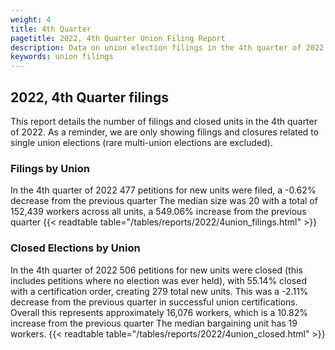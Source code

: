 ```yaml
---
weight: 4
title: 4th Quarter
pagetitle: 2022, 4th Quarter Union Filing Report
description: Data on union election filings in the 4th quarter of 2022
keywords: union filings
---
```


## 2022, 4th Quarter filings

This report details the number of filings and closed units in the 4th quarter of 2022. As a reminder, we are only showing filings and closures related to single union elections (rare multi-union elections are excluded).

### Filings by Union
In the 4th quarter of 2022 477 petitions for new units were filed, a -0.62% decrease from the previous quarter The median size was 20 with a total of 152,439 workers across all units, a 549.06% increase from the previous quarter
{{< readtable table="/tables/reports/2022/4union_filings.html" >}}

### Closed Elections by Union
In the 4th quarter of 2022 506 petitions for new units were closed (this includes petitions where no election was ever held), with 55.14% closed with a certification order, creating 279 total new units. This was a -2.11% decrease from the previous quarter in successful union certifications. Overall this represents approximately 16,076 workers, which is a 10.82% increase from the previous quarter The median bargaining unit has 19 workers.
{{< readtable table="/tables/reports/2022/4union_closed.html" >}}
